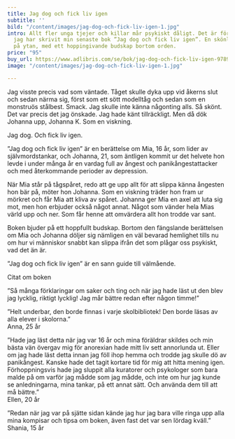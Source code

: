 ```yaml
---
title: Jag dog och fick liv igen
subtitle: ''
bild: "/content/images/jag-dog-och-fick-liv-igen-1.jpg"
intro: Allt fler unga tjejer och killar mår psykiskt dåligt. Det är för dessa som
  jag har skrivit min senaste bok ”Jag dog och fick liv igen”. En skönlitterär berättelse
  på ytan, med ett hoppingivande budskap bortom orden.
price: "95"
buy_url: https://www.adlibris.com/se/bok/jag-dog-och-fick-liv-igen-9789188375612
image: "/content/images/jag-dog-och-fick-liv-igen-1.jpg"

---
```

Jag visste precis vad som väntade. Tåget skulle dyka upp vid åkerns slut och sedan närma sig, först som ett sött modelltåg och sedan som en monstruös stålbest. Smack. Jag skulle inte känna någonting alls. Så skönt. Det var precis det jag önskade. Jag hade känt tillräckligt. Men då dök Johanna upp, Johanna K. Som en viskning.

Jag dog. Och fick liv igen.

”Jag dog och fick liv igen” är en berättelse om Mia, 16 år, som lider av självmordstankar, och Johanna, 21, som äntligen kommit ur det helvete hon levde i under många år en vardag full av ångest och panikångestattacker och med återkommande perioder av depression.

När Mia står på tågspåret, redo att ge upp allt för att slippa känna ångesten hon bär på, möter hon Johanna. Som en viskning träder hon fram ur mörkret och får Mia att kliva av spåret. Johanna ger Mia en axel att luta sig mot, men hon erbjuder också något annat. Något som vänder hela Mias värld upp och ner. Som får henne att omvärdera allt hon trodde var sant.

Boken bjuder på ett hoppfullt budskap. Bortom den fängslande berättelsen om Mia och Johanna döljer sig nämligen en väl bevarad hemlighet tills nu om hur vi människor snabbt kan slippa ifrån det som plågar oss psykiskt, vad det än är.

”Jag dog och fick liv igen” är en sann guide till välmående.

Citat om boken

<quote-element author="Mati, 14år">”Så många förklaringar om saker och ting och när jag hade läst ut den blev jag lycklig, riktigt lycklig! Jag mår bättre redan efter någon timme!”</quote-element>

”Helt underbar, den borde finnas i varje skolbibliotek! Den borde läsas av alla elever i skolorna.”  
Anna, 25 år

”Hade jag läst detta när jag var 16 år och mina föräldrar skildes och min bästa vän övergav mig för anorexian hade mitt liv sett annorlunda ut. Eller om jag hade läst detta innan jag föll ihop hemma och trodde jag skulle dö av panikångest. Kanske hade det tagit kortare tid för mig att hitta mening igen. Förhoppningsvis hade jag sluppit alla kuratorer och psykologer som bara malde på om varför jag mådde som jag mådde, och inte om hur jag kunde se anledningarna, mina tankar, på ett annat sätt. Och använda dem till att må bättre.”  
Ellen, 20 år

”Redan när jag var på sjätte sidan kände jag hur jag bara ville ringa upp alla mina kompisar och tipsa om boken, även fast det var sen lördag kväll.”  
Shania, 15 år